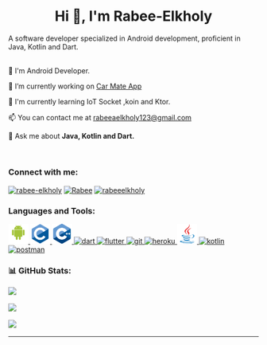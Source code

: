 <h1 align="center">Hi 👋, I'm Rabee-Elkholy</h1>
A software developer specialized in Android development, proficient in Java, Kotlin and Dart.
<br><br>

🚀  I'm Android Developer.

🔭 I’m currently working on [Car Mate App](https://play.google.com/store/apps/details?id=com.eyesler.carmate&pli=1)

🧠 I'm currently learning IoT Socket ,koin and Ktor.

📫 You can contact me at  rabeeaelkholy123@gmail.com

💬 Ask me about **Java, Kotlin and Dart.**


<br>
<h3 align="left">Connect with me:</h3>
<p align="left">
<a href="https://linkedin.com/in/rabee-elkholy" target="blank"><img align="center" src="https://raw.githubusercontent.com/rahuldkjain/github-profile-readme-generator/master/src/images/icons/Social/linked-in-alt.svg" alt="rabee-elkholy" height="30" width="40" /></a>
<a href="https://fb.com/rabeElkholy" target="blank"><img align="center" src="https://raw.githubusercontent.com/rahuldkjain/github-profile-readme-generator/master/src/images/icons/Social/facebook.svg" alt="Rabee" height="30" width="40" /></a>
<a href="https://twitter.com/rabeeelkholy" target="blank"><img align="center" src="https://raw.githubusercontent.com/rahuldkjain/github-profile-readme-generator/master/src/images/icons/Social/twitter.svg" alt="rabeeelkholy" height="30" width="40" /></a>
</p>
<h3 align="left">Languages and Tools:</h3>
<p align="left"> <a href="https://developer.android.com" target="_blank" rel="noreferrer"> <img src="https://raw.githubusercontent.com/devicons/devicon/master/icons/android/android-original-wordmark.svg" alt="android" width="40" height="40"/> </a> <a href="https://www.cprogramming.com/" target="_blank" rel="noreferrer"> <img src="https://raw.githubusercontent.com/devicons/devicon/master/icons/c/c-original.svg" alt="c" width="40" height="40"/> </a> <a href="https://www.w3schools.com/cpp/" target="_blank" rel="noreferrer"> <img src="https://raw.githubusercontent.com/devicons/devicon/master/icons/cplusplus/cplusplus-original.svg" alt="cplusplus" width="40" height="40"/> </a> <a href="https://dart.dev" target="_blank" rel="noreferrer"> <img src="https://www.vectorlogo.zone/logos/dartlang/dartlang-icon.svg" alt="dart" width="40" height="40"/> </a> <a href="https://flutter.dev" target="_blank" rel="noreferrer"> <img src="https://www.vectorlogo.zone/logos/flutterio/flutterio-icon.svg" alt="flutter" width="40" height="40"/> </a> <a href="https://git-scm.com/" target="_blank" rel="noreferrer"> <img src="https://www.vectorlogo.zone/logos/git-scm/git-scm-icon.svg" alt="git" width="40" height="40"/> </a> <a href="https://heroku.com" target="_blank" rel="noreferrer"> <img src="https://www.vectorlogo.zone/logos/heroku/heroku-icon.svg" alt="heroku" width="40" height="40"/> </a> <a href="https://www.java.com" target="_blank" rel="noreferrer"> <img src="https://raw.githubusercontent.com/devicons/devicon/master/icons/java/java-original.svg" alt="java" width="40" height="40"/> </a> <a href="https://kotlinlang.org" target="_blank" rel="noreferrer"> <img src="https://www.vectorlogo.zone/logos/kotlinlang/kotlinlang-icon.svg" alt="kotlin" width="40" height="40"/> </a> <a href="https://postman.com" target="_blank" rel="noreferrer"> <img src="https://www.vectorlogo.zone/logos/getpostman/getpostman-icon.svg" alt="postman" width="40" height="40"/> </a> </p>

<h3 align="left">📊 GitHub Stats:</h3>

![](https://github-readme-stats.vercel.app/api?username=rabee-elkholy&theme=midnight-purple&hide_border=false&include_all_commits=false&count_private=false)<br/>

![](https://github-readme-streak-stats.herokuapp.com/?user=rabee-elkholy&theme=midnight-purple&hide_border=false)<br/>

![](https://github-readme-stats.vercel.app/api/top-langs/?username=rabee-elkholy&theme=midnight-purple&hide_border=false&include_all_commits=false&count_private=false&layout=compact)

---

